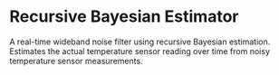 Recursive Bayesian Estimator
============================

A real-time wideband noise filter using recursive Bayesian estimation.  
Estimates the actual temperature sensor reading over time from noisy temperature sensor measurements.  

